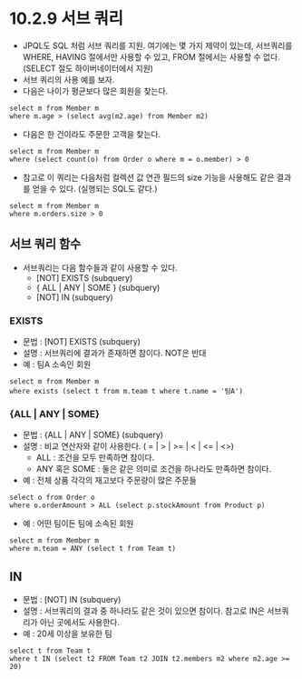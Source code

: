 # 10.2.9 서브 쿼리
- JPQL도 SQL 처럼 서브 쿼리를 지원. 여기에는 몇 가지 제약이 있는데, 서브쿼리를 WHERE, HAVING 절에서만 사용할 수 있고, FROM 절에서는 사용할 수 없다. (SELECT 절도 하이버네이터에서 지원)
- 서브 쿼리의 사용 예를 보자. 
- 다음은 나이가 평균보다 많은 회원을 찾는다.
```jpaql
select m from Member m
where m.age > (select avg(m2.age) from Member m2)
```
- 다음은 한 건이라도 주문한 고객을 찾는다.
```jpaql
select m from Member m
where (select count(o) from Order o where m = o.member) > 0
```
- 참고로 이 쿼리는 다음처럼 컬렉션 값 연관 필드의 size 기능을 사용해도 같은 결과를 얻을 수 있다. (실행되는 SQL도 같다.)
```jpaql
select m from Member m
where m.orders.size > 0
```

## 서브 쿼리 함수
- 서브쿼리는 다음 함수들과 같이 사용할 수 있다.
  - [NOT] EXISTS (subquery)
  - { ALL | ANY | SOME } (subquery)
  - [NOT] IN (subquery)

### EXISTS
- 문법 : [NOT] EXISTS (subquery)
- 설명 : 서브쿼리에 결과가 존재하면 참이다. NOT은 반대
- 예 : 팀A 소속인 회원
```jpaql
select m from Member m
where exists (select t from m.team t where t.name = '팀A')
```

### {ALL | ANY | SOME}
- 문법 : {ALL | ANY | SOME} (subquery)
- 설명 : 비교 연산자와 같이 사용한다. ( = | > | >= | < | <= | <>)
  - ALL : 조건을 모두 만족하면 참이다.
  - ANY 혹은 SOME : 둘은 같은 의미로 조건을 하나라도 만족하면 참이다.
- 예 : 전체 상품 각각의 재고보다 주문량이 많은 주문들
```jpaql
select o from Order o
where o.orderAmount > ALL (select p.stockAmount from Product p)
```
- 예 : 어떤 팀이든 팀에 소속된 회원
```jpaql
select m from Member m
where m.team = ANY (select t from Team t)
```

## IN
- 문법 : [NOT] IN (subquery)
- 설명 : 서브쿼리의 결과 중 하나라도 같은 것이 있으면 참이다. 참고로 IN은 서브쿼리가 아닌 곳에서도 사용한다.
- 예 : 20세 이상을 보유한 팀
```jpaql
select t from Team t
where t IN (select t2 FROM Team t2 JOIN t2.members m2 where m2.age >= 20)
```
